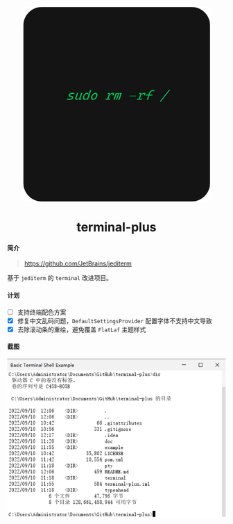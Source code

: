 <div align=center style="margin-top: 10px;">

![gui-template-icon](doc/images/terminal-plus.png)
<h1>terminal-plus</h1>
</div>

#### 简介

> https://github.com/JetBrains/jediterm

基于 `jediterm` 的 `terminal` 改进项目。

#### 计划

- [ ] 支持终端配色方案
- [x] 修复中文乱码问题，`DefaultSettingsProvider` 配置字体不支持中文导致
- [x] 去除滚动条的重绘，避免覆盖 `FlatLaf` 主题样式

#### 截图

![BasicTerminalShellExample](doc/images/BasicTerminalShellExampleFixedFont.png)